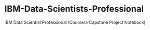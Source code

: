 # IBM-Data-Scientists-Professional
IBM Data Scientist Professional (Coursera Capstone Project Notebook)
